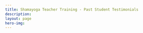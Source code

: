 ```yaml
---
title: Shamayoga Teacher Training - Past Student Testimonials
description:
layout: page
hero-img:
---
```

